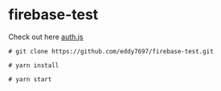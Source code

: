 # firebase-test

Check out here [auth.js](https://github.com/eddy7697/firebase-test/blob/master/routes/auth.js)

```
# git clone https://github.com/eddy7697/firebase-test.git
```
```
# yarn install
```
```
# yarn start
```